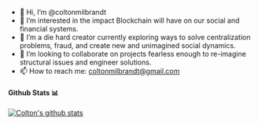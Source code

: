 - 👋 Hi, I’m @coltonmilbrandt
- 👀 I’m interested in the impact Blockchain will have on our social and financial systems.
- 🌱 I’m a die hard creator currently exploring ways to solve centralization problems, fraud, and create new and unimagined social dynamics.
- 💞️ I’m looking to collaborate on projects fearless enough to re-imagine structural issues and engineer solutions.
- 📫 How to reach me: coltonmilbrandt@gmail.com

#### Github Stats 📊

[![Colton's github stats](https://github-readme-stats.vercel.app/api?username=coltonmilbrandt&hide=stars,contribs,prs&theme=radical)](https://github.com/anuraghazra/github-readme-stats)
